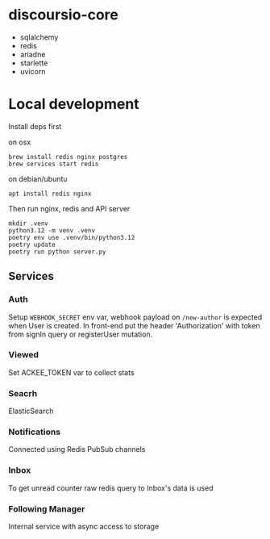 # discoursio-core


- sqlalchemy
- redis
- ariadne
- starlette
- uvicorn

# Local development

Install deps first

on osx
```
brew install redis nginx postgres
brew services start redis
```

on debian/ubuntu
```
apt install redis nginx
```

Then run nginx, redis and API server

```shell
mkdir .venv
python3.12 -m venv .venv
poetry env use .venv/bin/python3.12
poetry update
poetry run python server.py
```
## Services

### Auth

Setup `WEBHOOK_SECRET` env var, webhook payload on `/new-author` is expected when User is created. In front-end put the header 'Authorization' with token from signIn query or registerUser mutation.

### Viewed

Set ACKEE_TOKEN var to collect stats

### Seacrh

ElasticSearch

### Notifications

Connected using Redis PubSub channels

### Inbox

To get unread counter raw redis query to Inbox's data is used


### Following Manager

Internal service with async access to storage
